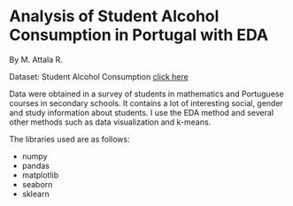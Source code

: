 # Analysis of Student Alcohol Consumption in Portugal with EDA

By M. Attala R.


Dataset: Student Alcohol Consumption [click here](https://www.kaggle.com/uciml/student-alcohol-consumption)

Data were obtained in a survey of students in mathematics and Portuguese courses in secondary schools. It contains a lot of interesting social, gender and study information about students. I use the EDA method and several other methods such as data visualization and k-means.


The libraries used are as follows:
- numpy
- pandas
- matplotlib
- seaborn
- sklearn